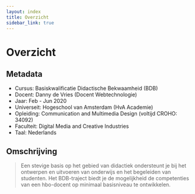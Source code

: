 ```yaml
---
layout: index
title: Overzicht
sidebar_link: true
---
```


# Overzicht

## Metadata
* Cursus: Basiskwalificatie Didactische Bekwaamheid (BDB)
* Docent: Danny de Vries (Docent Webtechnologie)
* Jaar: Feb - Jun 2020
* Universeit: Hogeschool van Amsterdam (HvA Academie)
* Opleiding: Communication and Multimedia Design (voltijd CROHO: 34092)
* Faculteit: Digital Media and Creative Industries
* Taal: Nederlands

## Omschrijving
> Een stevige basis op het gebied van didactiek ondersteunt je bij het ontwerpen en uitvoeren van onderwijs en het begeleiden van studenten. Het BDB-traject biedt je de mogelijkheid de competenties van een hbo-docent op minimaal basisniveau te ontwikkelen.
